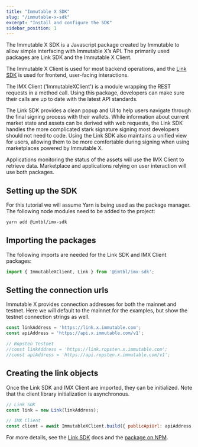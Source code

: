 ```yaml
---
title: "Immutable X SDK"
slug: "/immutable-x-sdk"
excerpt: "Install and configure the SDK"
sidebar_position: 1
---
```

The Immutable X SDK is a Javascript package created by Immutable to allow simple interfacing with Immutable X’s API. The primarily used packages are Link SDK and the Immutable X Client.

The Immutable X Client is used for most backend operations, and the [Link SDK](../link-sdk/index.md) is used for frontend, user-facing interactions.

The IMX Client ('ImmutableXClient') is a module wrapping the REST requests in a method call. Using this package, developers can make sure their calls are up to date with the latest API standards.

The Link SDK provides a clean popup and UI to help users navigate through the final signing process with their wallets. While information about current market state and assets can be derived with web requests, the Link SDK handles the more complicated stark signature signing most developers should not need to code. Using the Link SDK also maintains a unified view for users, allowing them to be more comfortable during signing when using marketplaces powered by Immutable X.

Applications monitoring the status of the assets will use the IMX Client to retrieve data. Marketplace and applications relying on user interaction will use both packages.

## Setting up the SDK
For this tutorial we will assume Yarn is being used as the package manager. The following node modules need to be added to the project:
```bash
yarn add @imtbl/imx-sdk
```
## Importing the packages
The following imports are needed for the Link SDK and IMX Client packages:
```javascript
import { ImmutableXClient, Link } from '@imtbl/imx-sdk';
```

## Setting the connection urls
Immutable X provides connection addresses for both the mainnet and testnet.
Here we will default to the mainnet for the examples, but show the testnet connection strings as well.
```javascript
const linkAddress = 'https://link.x.immutable.com';
const apiAddress = 'https://api.x.immutable.com/v1';

// Ropsten Testnet
//const linkAddress = 'https://link.ropsten.x.immutable.com';
//const apiAddress = 'https://api.ropsten.x.immutable.com/v1';
```
## Creating the link objects
Once the Link SDK and IMX Client are imported, they can be initialized. Note that the client library initialization is asynchronous.
```javascript
// Link SDK
const link = new Link(linkAddress);

// IMX Client
const client = await ImmutableXClient.build({ publicApiUrl: apiAddress });
```
For more details, see the [Link SDK](../link-sdk/index.md) docs and the [package on NPM](https://www.npmjs.com/package/@imtbl/imx-sdk).